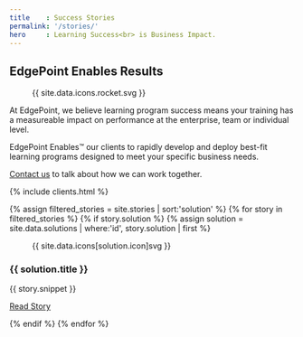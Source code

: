 ```yaml
---
title    : Success Stories
permalink: '/stories/'
hero     : Learning Success<br> is Business Impact.
---
```

## EdgePoint Enables Results

<figure class="featuredIcon">{{ site.data.icons.rocket.svg }}</figure>

At EdgePoint, we believe learning program success means your training has a measureable impact on performance at the enterprise, team or individual level.

EdgePoint Enables™ our clients to rapidly develop and deploy best-fit learning programs designed to meet your specific business needs.

[Contact us](#) to talk about how we can work together.

{% include clients.html %}

<section id='solutions'>
  {% assign filtered_stories = site.stories | sort:'solution' %}
  {% for story in filtered_stories %}
    {% if story.solution %}
    {% assign solution = site.data.solutions | where:'id', story.solution | first %}
    <article class='solution'>
      <figure>{{ site.data.icons[solution.icon]svg }}</figure>
      <section>
        <h3>{{ solution.title }}</h3>
        <p>{{ story.snippet }}</p>
        <p><a href='{{ story.link }}' class='button'>Read Story</a></p>
      </section>
    </article>
    {% endif %}
  {% endfor %}
</section>
